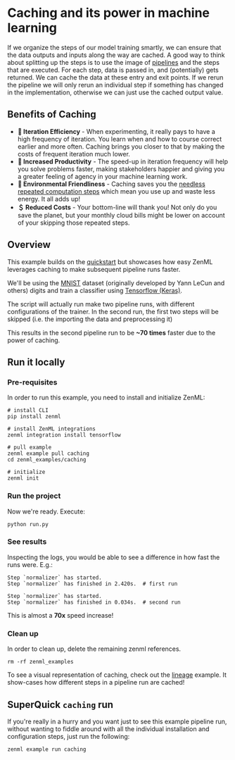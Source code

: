 # Caching and its power in machine learning
If we organize the steps of our model training smartly, we can ensure that the data outputs and inputs along the way 
are cached. A good way to think about splitting up the steps is to use the image of 
[pipelines](https://blog.zenml.io/tag/pipelines/) and the steps that are executed. 
For each step, data is passed in, and (potentially) gets returned. We can cache the data at these entry and exit 
points. If we rerun the pipeline we will only rerun an individual step if something has changed in the implementation, 
otherwise we can just use the cached output value.

## Benefits of Caching
- **🔁 Iteration Efficiency** - When experimenting, it really pays to have a high frequency of iteration. You learn 
when and how to course correct earlier and more often. Caching brings you closer to that by making the costs of 
frequent iteration much lower.
- **💪 Increased Productivity** - The speed-up in iteration frequency will help you solve problems faster, making 
stakeholders happier and giving you a greater feeling of agency in your machine learning work.
- **🌳 Environmental Friendliness** - Caching saves you the 
[needless repeated computation steps](https://machinelearning.piyasaa.com/greening-ai-rebooting-the-environmental-harms-of-machine/) 
which mean you use up and waste less energy. It all adds up!
- **＄ Reduced Costs** - Your bottom-line will thank you! Not only do you save the planet, but your monthly cloud 
bills might be lower on account of your skipping those repeated steps.


## Overview
This example builds on the [quickstart](../quickstart) but showcases how easy ZenML leverages caching to make 
subsequent pipeline runs faster.

We'll be using the [MNIST](http://yann.lecun.com/exdb/mnist/) dataset (originally developed by Yann LeCun and others) 
digits and train a classifier using [Tensorflow (Keras)](https://www.tensorflow.org/).

The script will actually run make two pipeline runs, with different configurations of the trainer. In the second run, 
the first two steps will be skipped (i.e. the importing the data and preprocessing it)

This results in the second pipeline run to be **~70 times** faster due to the power of caching.

## Run it locally

### Pre-requisites
In order to run this example, you need to install and initialize ZenML:

```shell
# install CLI
pip install zenml 

# install ZenML integrations
zenml integration install tensorflow

# pull example
zenml example pull caching
cd zenml_examples/caching

# initialize
zenml init
```

### Run the project
Now we're ready. Execute:

```shell
python run.py
```

### See results
Inspecting the logs, you would be able to see a difference in how fast the runs were. E.g.:

```shell
Step `normalizer` has started.
Step `normalizer` has finished in 2.420s.  # first run
```

```shell
Step `normalizer` has started.
Step `normalizer` has finished in 0.034s.  # second run
```

This is almost a **70x** speed increase!

### Clean up
In order to clean up, delete the remaining zenml references.

```shell
rm -rf zenml_examples
```

To see a visual representation of caching, check out the [lineage](../lineage) example. It show-cases how different 
steps in a pipeline run are cached!

## SuperQuick `caching` run

If you're really in a hurry and you want just to see this example pipeline run,
without wanting to fiddle around with all the individual installation and
configuration steps, just run the following:

```shell
zenml example run caching
```
